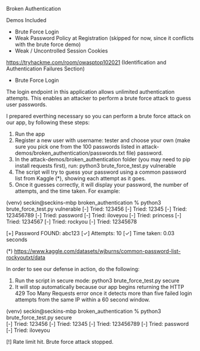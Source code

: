 Broken Authentication

Demos Included
- Brute Force Login
- Weak Password Policy at Registration (skipped for now, since it conflicts with the brute force demo)
- Weak / Uncontrolled Session Cookies

https://tryhackme.com/room/owasptop102021 (Identification and Authentication Failures Section)

- Brute Force Login

The login endpoint in this application allows unlimited authentication attempts.
This enables an attacker to perform a brute force attack to guess user passwords.

I prepared everthing necessary so you can perform a brute force attack on our app, by following these steps:
1. Run the app
2. Register a new user with username: tester and choose your own (make sure you pick one from the 100 passwords listed in attack-demos/broken_authentication/passwords.txt file) password.
3. In the attack-demos/broken_authentication folder (you may need to pip install requests first), run: python3 brute_force_test.py vulnerable
4. The script will try to guess your password using a common password list from Kaggle (*), showing each attempt as it goes.
5. Once it guesses correctly, it will display your password, the number of attempts, and the time taken. For example:

(venv) seckin@seckins-mbp broken_authentication % python3 brute_force_test.py vulnerable
[-] Tried: 123456
[-] Tried: 12345
[-] Tried: 123456789
[-] Tried: password
[-] Tried: iloveyou
[-] Tried: princess
[-] Tried: 1234567
[-] Tried: rockyou
[-] Tried: 12345678

[+] Password FOUND: abc123
[✓] Attempts: 10
[✓] Time taken: 0.03 seconds

(*) https://www.kaggle.com/datasets/wjburns/common-password-list-rockyoutxt/data

In order to see our defense in action, do the following:

1. Run the script in secure mode: python3 brute_force_test.py secure
2. It will stop automatically because our app begins returning the HTTP 429 Too Many Requests error once it detects more than five failed login attempts from the same IP within a 60 second window.

(venv) seckin@seckins-mbp broken_authentication % python3 brute_force_test.py secure    
[-] Tried: 123456
[-] Tried: 12345
[-] Tried: 123456789
[-] Tried: password
[-] Tried: iloveyou

[!] Rate limit hit. Brute force attack stopped.